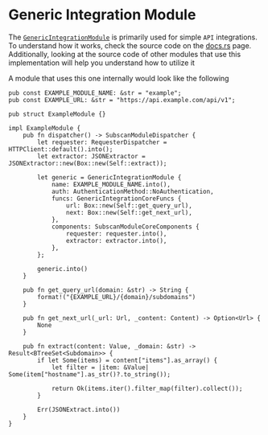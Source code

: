 # Generic Integration Module

The [`GenericIntegrationModule`](https://docs.rs/subscan/latest/subscan/modules/generics/integration/struct.GenericIntegrationModule.html) is primarily used for simple `API` integrations. To understand how it works, check the source code on the [docs.rs](https://docs.rs/subscan/latest/subscan/modules/generics/integration/struct.GenericIntegrationModule.html) page. Additionally, looking at the source code of other modules that use this implementation will help you understand how to utilize it

A module that uses this one internally would look like the following

```rust,ignore
pub const EXAMPLE_MODULE_NAME: &str = "example";
pub const EXAMPLE_URL: &str = "https://api.example.com/api/v1";

pub struct ExampleModule {}

impl ExampleModule {
    pub fn dispatcher() -> SubscanModuleDispatcher {
        let requester: RequesterDispatcher = HTTPClient::default().into();
        let extractor: JSONExtractor = JSONExtractor::new(Box::new(Self::extract));

        let generic = GenericIntegrationModule {
            name: EXAMPLE_MODULE_NAME.into(),
            auth: AuthenticationMethod::NoAuthentication,
            funcs: GenericIntegrationCoreFuncs {
                url: Box::new(Self::get_query_url),
                next: Box::new(Self::get_next_url),
            },
            components: SubscanModuleCoreComponents {
                requester: requester.into(),
                extractor: extractor.into(),
            },
        };

        generic.into()
    }

    pub fn get_query_url(domain: &str) -> String {
        format!("{EXAMPLE_URL}/{domain}/subdomains")
    }

    pub fn get_next_url(_url: Url, _content: Content) -> Option<Url> {
        None
    }

    pub fn extract(content: Value, _domain: &str) -> Result<BTreeSet<Subdomain>> {
        if let Some(items) = content["items"].as_array() {
            let filter = |item: &Value| Some(item["hostname"].as_str()?.to_string());

            return Ok(items.iter().filter_map(filter).collect());
        }

        Err(JSONExtract.into())
    }
}
```
